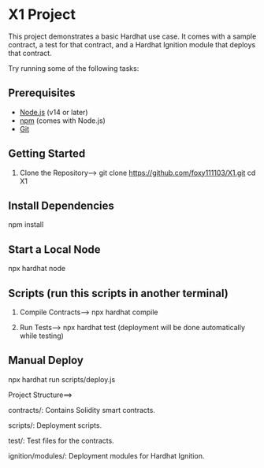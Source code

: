 # X1 Project

This project demonstrates a basic Hardhat use case. It comes with a sample contract, a test for that contract, and a Hardhat Ignition module that deploys that contract.

Try running some of the following tasks:

## Prerequisites

- [Node.js](https://nodejs.org/) (v14 or later)
- [npm](https://www.npmjs.com/) (comes with Node.js)
- [Git](https://git-scm.com/)

## Getting Started

1. Clone the Repository-->
   git clone https://github.com/foxy111103/X1.git
   cd X1

## Install Dependencies
   npm install

## Start a Local Node
   npx hardhat node

## Scripts (run this scripts in another terminal)
1. Compile Contracts-->
   npx hardhat compile
   
2. Run Tests-->
   npx hardhat test (deployment will be done automatically while testing)

## Manual Deploy
   npx hardhat run scripts/deploy.js


Project Structure==>

contracts/: Contains Solidity smart contracts.

scripts/: Deployment scripts.

test/: Test files for the contracts.

ignition/modules/: Deployment modules for Hardhat Ignition.
